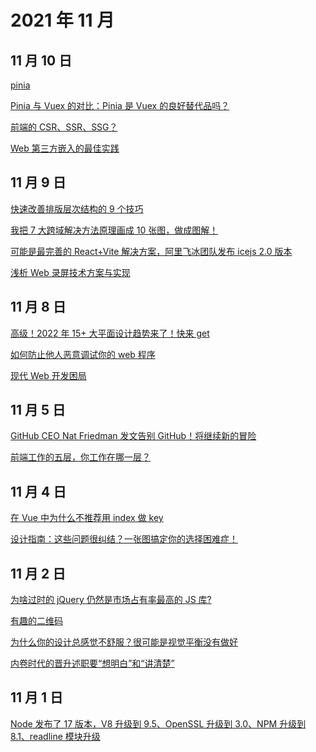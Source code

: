 # 2021 年 11 月

## 11 月 10 日

[pinia](https://github.com/posva/pinia) <Badge type="danger" text="Git Star" />

[Pinia 与 Vuex 的对比：Pinia 是 Vuex 的良好替代品吗？](https://segmentfault.com/a/1190000040368602) <Badge type="danger" text="文章" />

[前端的 CSR、SSR、SSG？](https://mp.weixin.qq.com/s/-KoxBDg_NmWHXYXbtIgOvg) <Badge type="danger" text="文章" />

[Web 第三方嵌入的最佳实践](https://mp.weixin.qq.com/s/M6YmzTuWVIGhHACCdjSjxw) <Badge type="danger" text="最佳实践" />

## 11 月 9 日

[快速改善排版层次结构的 9 个技巧](https://mp.weixin.qq.com/s/EBY26IcY7LJxc4l0x5kXOA) <Badge type="danger" text="用户体验" />

[我把 7 大跨域解决方法原理画成 10 张图，做成图解！](https://mp.weixin.qq.com/s/-SKXUnvPsY53jMrEZ0HzlA) <Badge type="danger" text="技术" />

[可能是最完善的 React+Vite 解决方案，阿里飞冰团队发布 icejs 2.0 版本](https://juejin.cn/post/7026616296426962958) <Badge type="danger" text="文章" />

[浅析 Web 录屏技术方案与实现](https://mp.weixin.qq.com/s/f55pB-MEO6VboFsihb-_gQ) <Badge type="danger" text="文章" />

## 11 月 8 日

[高级！2022 年 15+ 大平面设计趋势来了！快来 get](https://mp.weixin.qq.com/s/TNVkWtgMs9uyg3bC3P9lGw) <Badge type="danger" text="用户体验" />

[如何防止他人恶意调试你的 web 程序](https://mp.weixin.qq.com/s/5lpIb264ZzWFnV_4iI-bxA) <Badge type="danger" text="技术" />

[现代 Web 开发困局](https://mp.weixin.qq.com/s?__biz=Mzg2ODQ1OTExOA==&mid=2247494459&idx=1&sn=6b134dbac8fa8de0542653458bd48a6c) <Badge type="danger" text="文章" />

## 11 月 5 日

[GitHub CEO Nat Friedman 发文告别 GitHub！将继续新的冒险](https://mp.weixin.qq.com/s/ljjB70E1ZXVkgoNMFfM2aw) <Badge type="danger" text="新闻" />

[前端工作的五层，你工作在哪一层？](https://mp.weixin.qq.com/s/DndEETMlGMf5qJJHJoOpDg) <Badge type="danger" text="文章" />

## 11 月 4 日

[在 Vue 中为什么不推荐用 index 做 key](https://mp.weixin.qq.com/s/d4o77UWz4FouwYnqzCApcA) <Badge type="danger" text="技术" />

[设计指南：这些问题很纠结？一张图搞定你的选择困难症！](https://mp.weixin.qq.com/s/Cp4gUqhIgsEMSKzezamCvA) <Badge type="danger" text="用户体验" />

## 11 月 2 日

[为啥过时的 jQuery 仍然是市场占有率最高的 JS 库?](https://mp.weixin.qq.com/s/aGLr-Dzth5dd8L0BgxPppg) <Badge type="danger" text="新闻" />

[有趣的二维码](https://mp.weixin.qq.com/s/wWXow0FN8_-qRbSvuRR_cQ) <Badge type="danger" text="技术" />

[为什么你的设计总感觉不舒服？很可能是视觉平衡没有做好](https://mp.weixin.qq.com/s/sE8hfm55W03poXLHIvJ2lw) <Badge type="danger" text="用户体验" />

[内卷时代的晋升述职要“想明白”和“讲清楚”](https://mp.weixin.qq.com/s/30DW-s54nN1abUDrrg8b7g) <Badge type="danger" text="软技能" />

## 11 月 1 日

[Node 发布了 17 版本，V8 升级到 9.5、OpenSSL 升级到 3.0、NPM 升级到 8.1、readline 模块升级](https://nodejs.org/en/blog/release/v17.0.0) <Badge type="danger" text="新闻" />
